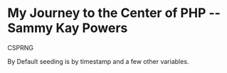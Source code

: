 # My Journey to the Center of PHP  -- Sammy Kay Powers

CSPRNG

By Default seeding is by timestamp and a few other variables.   



